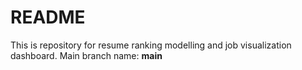 # README

This is repository for resume ranking modelling and job visualization dashboard.
Main branch name: **main**